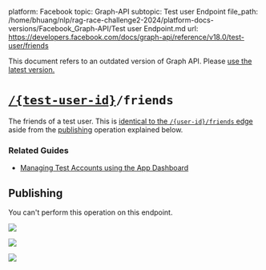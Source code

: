platform: Facebook
topic: Graph-API
subtopic: Test user Endpoint
file_path: /home/bhuang/nlp/rag-race-challenge2-2024/platform-docs-versions/Facebook_Graph-API/Test user Endpoint.md
url: https://developers.facebook.com/docs/graph-api/reference/v18.0/test-user/friends

This document refers to an outdated version of Graph API. Please [use the latest version.](https://developers.facebook.com/docs/graph-api/reference/v19.0/test-user/friends)

# [`/{test-user-id}`](https://developers.facebook.com/docs/graph-api/reference/test-user)`/friends`

The friends of a test user. This is [identical to the `/{user-id}/friends` edge](https://developers.facebook.com/docs/graph-api/reference/user/friends/) aside from the [publishing](#publishing) operation explained below.

### Related Guides

* [Managing Test Accounts using the App Dashboard](https://developers.facebook.com/docs/apps/test-users#managetool)
    

## Publishing

You can't perform this operation on this endpoint.

![](https://www.facebook.com/tr?id=675141479195042&ev=PageView&noscript=1)

![](https://www.facebook.com/tr?id=574561515946252&ev=PageView&noscript=1)

![](https://www.facebook.com/tr?id=1754628768090156&ev=PageView&noscript=1)